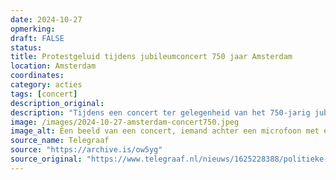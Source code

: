 ```yaml
---
date: 2024-10-27
opmerking: 
draft: FALSE
status: 
title: Protestgeluid tijdens jubileumconcert 750 jaar Amsterdam
location: Amsterdam
coordinates: 
category: acties
tags: [concert]
description_original: 
description: "Tijdens een concert ter gelegenheid van het 750-jarig jubileum van de stad Amsterdam komt Sophie Straat het podium op met een keffiyeh, en houdt aan het einde van haar act een briefje op met: Nederland heeft bloed aan haar handen. Rapper Mocromaniac roept: Free Palestina! zodra hij klaar is. Het concert vindt plaats in het Ziggo Dome en wordt tevens live uitgezonden op de publieke omroep NPO2. "
image: /images/2024-10-27-amsterdam-concert750.jpeg
image_alt: Een beeld van een concert, iemand achter een microfoon met een rood-witte keffiyeh, ze houdt een briefje op met daarop Nederland heeft bloed aan haar handen.
source_name: Telegraaf
source: "https://archive.is/ow5yg"
source_original: "https://www.telegraaf.nl/nieuws/1625228388/politieke-statements-overschaduwen-vrolijk-amsterdams-jubileumfeest-in-ziggo-dome-nederland-heeft-bloed-aan-haar-handen"
---
```


